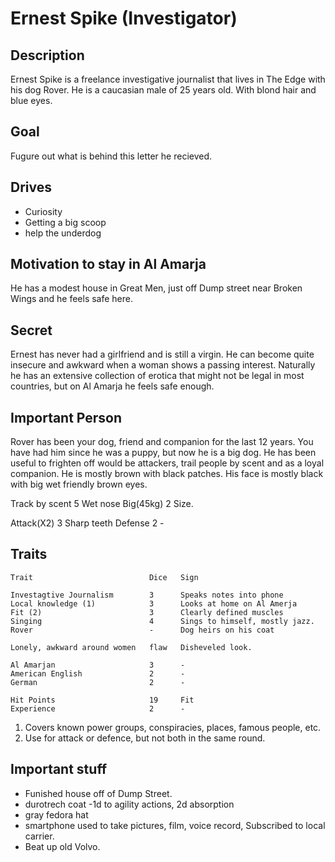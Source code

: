 Ernest Spike (Investigator)
===========================

Description
-----------

Ernest Spike is a freelance investigative journalist that lives in The
Edge with his dog Rover. He is a caucasian male of 25 years old. With
blond hair and blue eyes.

Goal
----

Fugure out what is behind this letter he recieved.

Drives
------
- Curiosity
- Getting a big scoop
- help the underdog

Motivation to stay in Al Amarja
-------------------------------

He has a modest house in Great Men, just off Dump street near Broken
Wings and he feels safe here.

Secret
------

Ernest has never had a girlfriend and is still a virgin. He can become
quite insecure and awkward when a woman shows a passing
interest. Naturally he has an extensive collection of erotica that
might not be legal in most countries, but on Al Amarja he feels safe
enough.

Important Person
----------------

Rover has been your dog, friend and companion for the last 12
years. You have had him since he was a puppy, but now he is a big
dog. He has been useful to frighten off would be attackers, trail
people by scent and as a loyal companion. He is mostly brown with
black patches. His face is mostly black with big wet friendly brown
eyes.

Track by scent                     5      Wet nose
Big(45kg)                          2      Size.

Attack(X2)                         3      Sharp teeth
Defense                            2      -

Traits
------

    Trait                          Dice   Sign

    Investagtive Journalism        3      Speaks notes into phone 
    Local knowledge (1)            3      Looks at home on Al Amerja
    Fit (2)                        3      Clearly defined muscles
    Singing                        4      Sings to himself, mostly jazz.
    Rover                          -      Dog heirs on his coat

    Lonely, awkward around women   flaw   Disheveled look.

    Al Amarjan                     3      -
    American English               2      -
    German                         2      -

    Hit Points                     19     Fit
    Experience                     2      -


1) Covers known power groups, conspiracies, places, famous people, etc. 
2) Use for attack or defence, but not both in the same round.

Important stuff
---------------
- Funished house off of Dump Street. 
- durotrech coat -1d to agility actions, 2d absorption
- gray fedora hat
- smartphone used to take pictures, film, voice record, 
  Subscribed to local carrier.
- Beat up old Volvo. 
